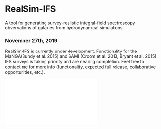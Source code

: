 # RealSim-IFS
A tool for generating survey-realistic integral-field spectroscopy obvervations of galaxies from hydrodynamical simulations.

### November 27th, 2019
RealSim-IFS is currently under development. Functionality for the MaNGA(Bundy et al. 2015) and SAMI (Croom et al. 2013, Bryant et al. 2015) IFS surveys is taking priority and are nearing completion. Feel free to contact me for more info (functionality, expected full release, collaborative opportunities, etc.).

![Image description](Logo.pdf)

